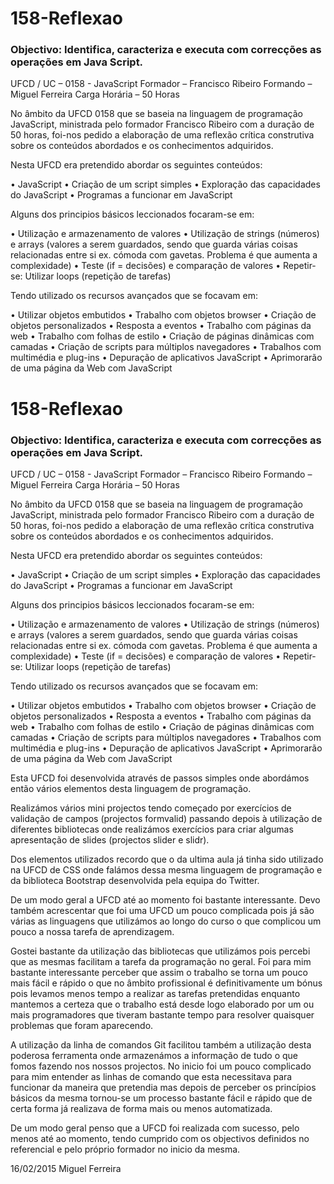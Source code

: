 # 158-Reflexao

### Objectivo: Identifica, caracteriza e executa com correcções as operações em Java Script.

UFCD / UC – 0158 - JavaScript
Formador – Francisco Ribeiro
Formando – Miguel Ferreira
Carga Horária – 50 Horas

No âmbito da UFCD 0158 que se baseia na linguagem de programação JavaScript, ministrada pelo formador Francisco Ribeiro com a duração de 50 horas, foi-nos pedido a elaboração de uma reflexão crítica construtiva sobre os conteúdos abordados e os conhecimentos adquiridos.

Nesta UFCD  era pretendido abordar os seguintes conteúdos:

•	JavaScript
•	Criação de um script simples
•	Exploração das capacidades do JavaScript
•	Programas a funcionar em JavaScript

Alguns dos principios básicos leccionados focaram-se em:

•	Utilização e armazenamento de valores
•	Utilização de strings (números) e arrays (valores a serem guardados, sendo que guarda várias coisas relacionadas entre si ex. cómoda com gavetas. Problema é que aumenta a complexidade)
•	Teste (if = decisões) e comparação de valores
•	Repetir-se: Utilizar loops (repetição de tarefas)

Tendo utilizado os recursos avançados que se focavam em:

•	Utilizar objetos embutidos
•	Trabalho com objetos browser
•	Criação de objetos personalizados 
• Resposta a eventos
•	Trabalho com páginas da web
•	Trabalho com folhas de estilo
•	Criação de páginas dinâmicas com camadas
•	Criação de scripts para múltiplos navegadores
•	Trabalhos com multimédia e plug-ins
•	Depuração de aplicativos JavaScript
•	Aprimorarão de uma página da Web com JavaScript

# 158-Reflexao

### Objectivo: Identifica, caracteriza e executa com correcções as operações em Java Script.

UFCD / UC – 0158 - JavaScript
Formador – Francisco Ribeiro
Formando – Miguel Ferreira
Carga Horária – 50 Horas

No âmbito da UFCD 0158 que se baseia na linguagem de programação JavaScript, ministrada pelo formador Francisco Ribeiro com a duração de 50 horas, foi-nos pedido a elaboração de uma reflexão crítica construtiva sobre os conteúdos abordados e os conhecimentos adquiridos.

Nesta UFCD  era pretendido abordar os seguintes conteúdos:

•	JavaScript
•	Criação de um script simples
•	Exploração das capacidades do JavaScript
•	Programas a funcionar em JavaScript

Alguns dos principios básicos leccionados focaram-se em:

•	Utilização e armazenamento de valores
•	Utilização de strings (números) e arrays (valores a serem guardados, sendo que guarda várias coisas relacionadas entre si ex. cómoda com gavetas. Problema é que aumenta a complexidade)
•	Teste (if = decisões) e comparação de valores
•	Repetir-se: Utilizar loops (repetição de tarefas)

Tendo utilizado os recursos avançados que se focavam em:

•	Utilizar objetos embutidos
•	Trabalho com objetos browser
•	Criação de objetos personalizados 
• Resposta a eventos
•	Trabalho com páginas da web
•	Trabalho com folhas de estilo
•	Criação de páginas dinâmicas com camadas
•	Criação de scripts para múltiplos navegadores
•	Trabalhos com multimédia e plug-ins
•	Depuração de aplicativos JavaScript
•	Aprimorarão de uma página da Web com JavaScript

Esta UFCD foi desenvolvida através de passos simples onde abordámos então vários elementos desta linguagem de programação.

Realizámos vários mini projectos tendo começado por exercícios de validação de campos (projectos formvalid) passando depois à utilização de diferentes bibliotecas onde realizámos exercícios para criar algumas apresentação de slides (projectos slider e slidr).

Dos elementos utilizados recordo que o da ultima aula já tinha sido utilizado na UFCD de CSS onde falámos dessa mesma linguagem de programação e da biblioteca Bootstrap desenvolvida pela equipa do Twitter.

De um modo geral a UFCD até ao momento foi bastante interessante. Devo também acrescentar que foi uma UFCD um pouco complicada pois já são várias as linguagens que utilizámos ao longo do curso o que complicou um pouco a nossa tarefa de aprendizagem.

Gostei bastante da utilização das bibliotecas que utilizámos pois percebi que as mesmas facilitam a tarefa da programação no geral. Foi para mim bastante interessante perceber que assim o trabalho se torna um pouco mais fácil e rápido o que no âmbito profissional é definitivamente um bónus pois levamos menos tempo a realizar as tarefas pretendidas enquanto mantemos a certeza que o trabalho está desde logo elaborado por um ou mais programadores que tiveram bastante tempo para resolver quaisquer problemas que foram aparecendo.

A utilização da linha de comandos Git facilitou também a utilização desta poderosa ferramenta onde armazenámos a informação de tudo o que fomos fazendo nos nossos projectos. No inicio foi um pouco complicado para mim entender as linhas de comando que esta necessitava para funcionar da maneira que pretendia mas depois de perceber os princípios básicos da mesma tornou-se um processo bastante fácil e rápido que de certa forma já realizava de forma mais ou menos automatizada.

De um modo geral penso que a UFCD foi realizada com sucesso, pelo menos até ao momento, tendo cumprido com os objectivos definidos no referencial e pelo próprio formador no inicio da mesma.




16/02/2015 Miguel Ferreira
